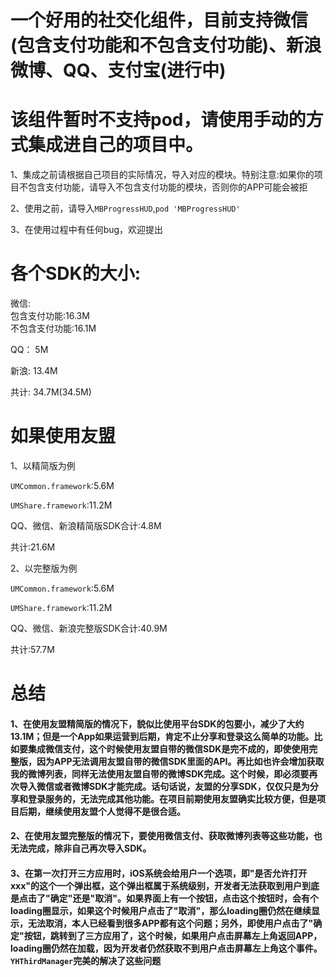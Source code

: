 # 一个好用的社交化组件，目前支持微信(包含支付功能和不包含支付功能)、新浪微博、QQ、支付宝(进行中)


# 该组件暂时不支持pod，请使用手动的方式集成进自己的项目中。

1、集成之前请根据自己项目的实际情况，导入对应的模块。特别注意:如果你的项目不包含支付功能，请导入不包含支付功能的模块，否则你的APP可能会被拒

2、使用之前，请导入`MBProgressHUD`,`pod 'MBProgressHUD'`

3、在使用过程中有任何bug，欢迎提出


# 各个SDK的大小:
微信:    
包含支付功能:16.3M      
不包含支付功能:16.1M

QQ：     5M

新浪:    13.4M

共计:    34.7M(34.5M)

# 如果使用友盟
1、以精简版为例

`UMCommon.framework`:5.6M

`UMShare.framework`:11.2M

QQ、微信、新浪精简版SDK合计:4.8M

共计:21.6M

2、以完整版为例

`UMCommon.framework`:5.6M

`UMShare.framework`:11.2M

QQ、微信、新浪完整版SDK合计:40.9M

共计:57.7M

# 总结
#### 1、在使用友盟精简版的情况下，貌似比使用平台SDK的包要小，减少了大约13.1M；但是一个App如果运营到后期，肯定不止分享和登录这么简单的功能。比如要集成微信支付，这个时候使用友盟自带的微信SDK是完不成的，即使使用完整版，因为APP无法调用友盟自带的微信SDK里面的API。再比如也许会增加获取我的微博列表，同样无法使用友盟自带的微博SDK完成。这个时候，即必须要再次导入微信或者微博SDK才能完成。话句话说，友盟的分享SDK，仅仅只是为分享和登录服务的，无法完成其他功能。在项目前期使用友盟确实比较方便，但是项目后期，继续使用友盟个人觉得不是很合适。
#### 2、在使用友盟完整版的情况下，要使用微信支付、获取微博列表等这些功能，也无法完成，除非自己再次导入SDK。
#### 3、在第一次打开三方应用时，iOS系统会给用户一个选项，即"是否允许打开xxx"的这个一个弹出框，这个弹出框属于系统级别，开发者无法获取到用户到底是点击了"确定"还是"取消"。如果界面上有一个按钮，点击这个按钮时，会有个loading圈显示，如果这个时候用户点击了"取消"，那么loading圈仍然在继续显示，无法取消，本人已经看到很多APP都有这个问题；另外，即使用户点击了"确定"按钮，跳转到了三方应用了，这个时候，如果用户点击屏幕左上角返回APP，loading圈仍然在加载，因为开发者仍然获取不到用户点击屏幕左上角这个事件。`YHThirdManager`完美的解决了这些问题








